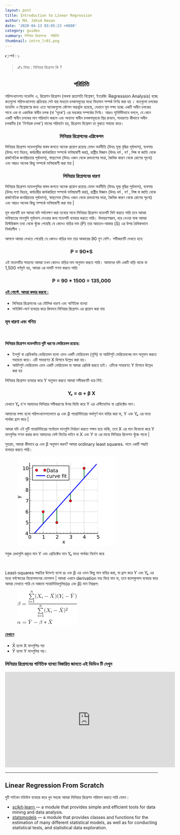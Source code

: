```yaml
---
layout: post
title: Introduction to Linear Regression
author: Md. Jahid Hasan
date: '2020-04-13 03:05:23 +0600'
category: guides
summary: লিনিয়ার রিগ্রেশনের  পরিচিতি
thumbnail: intro_lr01.png
---
```


👉পর্ব : ১
> ✍ বিষয় :  লিনিয়ার রিগ্রেশন কি ?


<h2> <b>  <center> পরিচিতি </center>  </b> </h2>

<p> পরিসংখ্যানগত মডেলিং এ, রিগ্রেশন রিগ্রেশন (অথবা প্রত্যাগতি বিশ্লেষণ, ইংরেজি: Regression Analysis) হচ্ছে কতগুলো পরিসংখ্যানগত প্রক্রিয়ার সেট যার মাধ্যমে চলকসমূহের মধ্যে বিদ্যমান সম্পর্ক নির্ণয় করা হয় । কতগুলো চলকের মডেলিং ও বিশ্লেষণের জন্য এতে অনেকগুলো কৌশল অন্তর্ভুক্ত রয়েছে, যেখানে মূল লক্ষ্য হচ্ছে একটি অধীন চলকের সাথে এক বা একাধিক স্বাধীন চলক (বা 'সূচক') এর মধ্যকার সম্পর্কের নির্ণয়। আরও সুনির্দিষ্টভাবে বললে, যে কোন একটি স্বাধীন চলকের মান পরিবর্তন করলে এবং অন্যান্য স্বাধীন চলকসমূহকে স্থির রাখলে, সাধারণত কীভাবে অধীন চলকটির (বা 'নির্ণায়ক চলক') মানের পরিবর্তন হয়, রিগ্রেশন বিশ্লেষণ তা বুঝতে সাহায্য করে। </p>



<h3> <b>  <center> লিনিয়ার  রিগ্রেশনের  এপ্লিকেশন  </center>  </b> </h3>

<p> লিনিয়ার রিগ্রেশন মডেলগুলির বাস্তব জগতে অনেক  প্রয়োগ  রয়েছে যেমন অর্থনীতি (উদাঃ মূল্য বৃদ্ধির পূর্বাভাস), ব্যবসায় (উদাঃ পণ্য বিক্রয়, কর্মচারীর কার্যকারিতা সম্পর্কে ভবিষ্যদ্বাণী করা), রাষ্ট্রীয় বিজ্ঞান (উদাঃ ধর্ম , বর্ণ , লিঙ্গ বা জাতি থেকে রাজনৈতিক জনপ্রিয়তার পূর্বাভাস), স্বাস্থ্যসেবা (উদাঃ ওজন থেকে রক্তচাপের মাত্রা, জৈবিক কারণ থেকে রোগের সূচনা) এবং আরও অনেক কিছু সম্পর্কে ভবিষ্যদ্বাণী করা যায় | </p>

<h3> <b>  <center> লিনিয়ার রিগ্রেশনের ধারণা  </center>  </b> </h3>

<p> লিনিয়ার রিগ্রেশন মডেলগুলির বাস্তব জগতে অনেক  প্রয়োগ  রয়েছে যেমন অর্থনীতি (উদাঃ মূল্য বৃদ্ধির পূর্বাভাস), ব্যবসায় (উদাঃ পণ্য বিক্রয়, কর্মচারীর কার্যকারিতা সম্পর্কে ভবিষ্যদ্বাণী করা), রাষ্ট্রীয় বিজ্ঞান (উদাঃ ধর্ম , বর্ণ , লিঙ্গ বা জাতি থেকে রাজনৈতিক জনপ্রিয়তার পূর্বাভাস), স্বাস্থ্যসেবা (উদাঃ ওজন থেকে রক্তচাপের মাত্রা, জৈবিক কারণ থেকে রোগের সূচনা) এবং আরও অনেক কিছু সম্পর্কে ভবিষ্যদ্বাণী করা যায় | </p>


<p>মূল ধারণাটি হল আমরা যদি পর্যবেক্ষণ করা তথ্যের সাথে লিনিয়ার রিগ্রেশন মডেলটি ফিট করতে পারি তবে আমরা ভবিষ্যতের মানগুলি পূর্বাভাস দেওয়ার জন্য মডেলটি ব্যবহার করতে পারি। উদাহরণস্বরূপ, ধরে নেওয়া যাক আমরা হিস্টরিকাল  তথ্য থেকে খুঁজে পেয়েছি যে কোনও বাড়ির দাম (P) তার আয়তন-আকার (S) এর উপর রৈখিকভাবে নির্ভরশীল । </p>

আসলে আমরা দেখতে পেয়েছি যে কোনও বাড়ির দাম তার আকারের 90 গুণ বেশি। সমীকরণটি দেখতে  হবে:

<h3><center> P = 90*S  </center></h3>

<p> এই মডেলটির সাহায্যে আমরা তখন কোনও বাড়ির দাম অনুমান করতে পারি। আমাদের যদি একটি বাড়ি থাকে যা 1,500 বর্গফুট হয়, আমরা এর দামটি গণনা করতে পারি:  </p>

<h3><center> P = 90 * 1500 = 135,000  </center></h3>

<h4><u>এই পোস্টে, আমরা কভার করবো : </u></h4>
<ul>
    <li> লিনিয়ার রিগ্রেশনের এর  মৌলিক ধারণা এবং গাণিতিক ব্যাখ্যা  </li>
    <li> সাইকিট-লার্ন ব্যবহার করে কিভাবে  লিনিয়ার রিগ্রেশন এর  প্রয়োগ করা যায় </li>

</ul>

<h3> মূল ধারণা এবং গণিত </h3>
<br>

<h4> লিনিয়ার রিগ্রেশন মডেলটিতে দুটি ধরণের ভেরিয়েবল রয়েছে: </h4>
<ul>
    <li> ইনপুট বা প্রেডিকটর ভেরিয়েবল হলো এমন একটি  ভেরিয়েবল (গুলি) যা আউটপুট ভেরিয়েবলের মান অনুমান করতে সহায়তা করে। এটি সাধারণত X হিসাবে উল্লেখ করা হয়।  </li>
    <li>আউটপুট ভেরিয়েবল এমন একটি  ভেরিয়েবল যা আমরা প্রেডিক্ট  করতে চাই। এটিকে সাধারণত Y হিসাবে উল্লেখ করা হয় </li>

</ul>

লিনিয়ার রিগ্রেশন ব্যবহার করে Y অনুমান করতে আমরা সমীকরণটি ধরে নিই:
<h3><center> Yₑ = α + β X  </center></h3>

<p> যেখানে Yₑ হ'ল আমাদের লিনিয়ার সমীকরণের উপর ভিত্তি করে Y এর এস্টিমেটেড  বা প্রেডিক্টেড  মান। </p>
<p>আমাদের লক্ষ্য হলো পরিসংখ্যানগতভাবে α এবং  β প্যারামিটারের অর্থপূর্ণ মান বাহির করা যা, Y এবং Yₑ এর মধ্যে পার্থক্য হ্রাস করে |</p>

<p>
আমরা যদি এই দুটি প্যারামিটারের সর্বোত্তম মানগুলি নির্ধারণ করতে সক্ষম হয়ে থাকি, তবে X এর মান বিবেচনা করে Y মানগুলির গণনা করার  জন্য আমাদের বেস্ট  ফিটের লাইন বা X এবং Y যা এর মাঝে লিনিয়ার রিলেশন খুঁজে পাবো |</p>

<p>সুতরাং, আমরা কীভাবে α এবং β অনুমান করব? আমরা ordinary least squares.
 নামে একটি পদ্ধতি ব্যবহার করতে পারি।</p>


 <figure>
 		   <img src="/banglablog/LR/1.png">
 </figure>
<p> সবুজ রেখাগুলি প্রকৃত মান Y এবং প্রেডিক্টেড  মান Yₑ   মধ্যে পার্থক্য নির্দেশ করে   </p>

<br>

<p> Least-squares পদ্ধতির উদ্দেশ্য হলো α এবং β এর এমন কিছু মান বাহির করা, যা  হ্রাস করে Y এবং Yₑ এর মধ্যে বর্গক্ষেত্রের বিয়োগফলের  যোগফল | আমরা এখানে derivation মধ্য দিয়ে যাব না, তবে ক্যালকুলাস ব্যবহার করে আমরা দেখাতে পারি যে অজানা প্যারামিটারগুলির(α এবং β) মান নিম্নরূপ:</p>

<figure>
      <img src="/banglablog/LR/2.gif">
</figure>

<h4><u>যেখানে</u></h4>
<ul>
    <li> X̄ হলো X মানগুলির গড়  </li>
    <li> Ȳ হলো Y মানগুলির গড়। </li>

</ul>

<h3>লিনিয়ার রিগ্রেশনের  গাণিতিক ব্যাখ্যা বিস্তারিত জানতে এই ভিডিও টি দেখুন </h3>

<iframe width="560" height="315" src="https://www.youtube.com/embed/ZP_I87mAh1A" frameborder="0" allow="accelerometer; autoplay; encrypted-media; gyroscope; picture-in-picture" allowfullscreen></iframe>

<hr />


## Linear Regression From Scratch

দুটি পাইথন মডিউল ব্যবহার করে খুব সহজে আমরা লিনিয়ার রিগ্রেশন পরিমাপ করতে পারি যেমন :

<ul>
    <li> <u>scikit-learn </u> — a module that provides simple and efficient tools for data mining and data analysis. </li>
    <li> <u>statsmodels</u> — a module that provides classes and functions for the estimation of many different statistical models, as well as for conducting statistical tests, and statistical data exploration.</li>

</ul>
